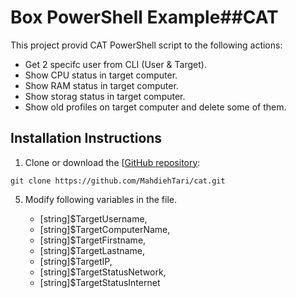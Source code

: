 Box PowerShell Example##CAT
======================
This project provid CAT PowerShell script to the following actions:
* Get 2 specifc user from CLI (User & Target).
* Show CPU status in target computer.
* Show RAM status in target computer.
* Show storag status in target computer.
* Show old profiles on target computer and delete some of them.


Installation Instructions
-------------------------
1. Clone or download the [[GitHub repository](https://github.com/kylefernandadams/box-powershell-example):
```
git clone https://github.com/MahdiehTari/cat.git
```
5. Modify following variables in the file.
  
   * [string]$TargetUsername,
   * [string]$TargetComputerName,
   * [string]$TargetFirstname,
   * [string]$TargetLastname,
   * [string]$TargetIP,
   * [string]$TargetStatusNetwork,
   * [string]$TargetStatusInternet
